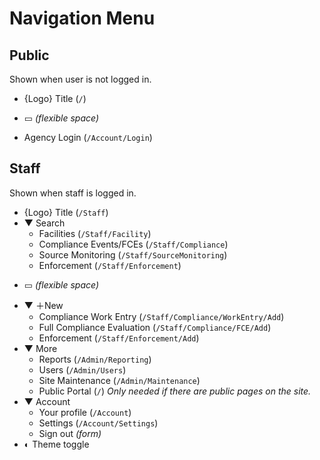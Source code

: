 # Navigation Menu

## Public

Shown when user is not logged in.

* {Logo} Title (`/`)
- ▭ *(flexible space)*
* Agency Login (`/Account/Login`)

## Staff

Shown when staff is logged in.

* {Logo} Title (`/Staff`)
* ▼ Search
    * Facilities (`/Staff/Facility`)
    * Compliance Events/FCEs (`/Staff/Compliance`)
    * Source Monitoring (`/Staff/SourceMonitoring`)
    * Enforcement (`/Staff/Enforcement`) 
- ▭ *(flexible space)*
* ▼ ＋New
    * Compliance Work Entry (`/Staff/Compliance/WorkEntry/Add`)
    * Full Compliance Evaluation (`/Staff/Compliance/FCE/Add`)
    * Enforcement (`/Staff/Enforcement/Add`)
* ▼ More
    * Reports (`/Admin/Reporting`)
    * Users (`/Admin/Users`)
    * Site Maintenance (`/Admin/Maintenance`)
    * Public Portal (`/`) *Only needed if there are public pages on the site.*
* ▼ Account
    * Your profile (`/Account`)
    * Settings (`/Account/Settings`)
    * Sign out *(form)*
* ◐	Theme toggle
